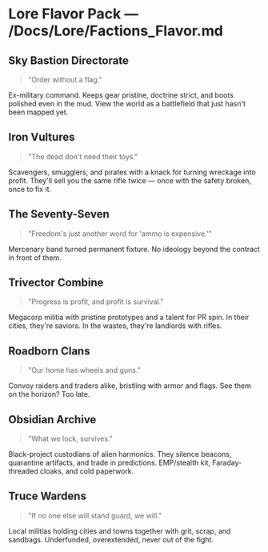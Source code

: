 # Lore Flavor Pack — /Docs/Lore/Factions_Flavor.md

## Sky Bastion Directorate

> "Order without a flag."

Ex-military command. Keeps gear pristine, doctrine strict, and boots polished even in the mud. View the world as a battlefield that just hasn't been mapped yet.

## Iron Vultures

> "The dead don't need their toys."

Scavengers, smugglers, and pirates with a knack for turning wreckage into profit.
They'll sell you the same rifle twice — once with the safety broken, once to fix it.

## The Seventy-Seven

> "Freedom's just another word for 'ammo is expensive.'"

Mercenary band turned permanent fixture. No ideology beyond the contract in front of them.

## Trivector Combine

> "Progress is profit, and profit is survival."

Megacorp militia with pristine prototypes and a talent for PR spin. In their cities, they're saviors. In the wastes, they're landlords with rifles.

## Roadborn Clans

> "Our home has wheels and guns."

Convoy raiders and traders alike, bristling with armor and flags. See them on the horizon? Too late.

## Obsidian Archive

> "What we lock, survives."

Black-project custodians of alien harmonics. They silence beacons, quarantine artifacts, and trade in predictions. EMP/stealth kit, Faraday-threaded cloaks, and cold paperwork.

## Truce Wardens

> "If no one else will stand guard, we will."


Local militias holding cities and towns together with grit, scrap, and sandbags. Underfunded, overextended, never out of the fight.
